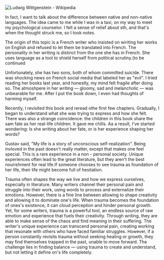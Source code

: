![Ludwig Wittgenstein - Wikipedia](https://cdn.statically.io/gh/stoneBuild29/MyPictures@main/upload/Ludwig_Wittgenstein_1929.jpg)

In fact, I want to talk about the difference between native and non-native languages. The idea came to me while I was in a taxi, on my way to meet my psychological counselor. I felt a sense of relief about sth, and that's when the thought struck me, so I took notes.

The origin of this topic is a French writer who insisted on wiriting her works on English and refused to let them be translated into French. The personality in her writing is distinct from the one she has in French. She uses language as a tool to shield herself from political scrutiny.(to be continued

Unfortunately, she has two sons, both of whom committed suicide. There was shocking news on French social media that labeled her as "evil". I tried reading her books last year, and honestly, my mind felt fragile after doing so. The atmoshpere in her writing — gloomy, sad and melancholic — was unbearable for me. After I put the book down, I even had thoughts of harming myself.

Recently, I revisited this book and reread othe first few chapters. Gradually, I began to understand what she was trying to express and how she felt. There was also a strange coincidence: the children in this book share the sam fate as her real-life children. It gave me chills. Aa a result, I've started wondering: Is she writing about her fate, or is her experience shaping her words?

Gustav said, "My life is a story of unconscious self-realization". Being invloved in the past doesn't really matter, except that makes one feel special. This is a rare experience in a non - personal society. Unique experiences often lead to the great literature, but they aren't the best nourishment for real life.If someone chooses to see trauma as foundation of her life, their life might become full of hesitation.

Trauma often shapes the way we live and how we express ourselves, especially in literature. Many writers channel their personal pain and struggle into their work, using words to process and externalize their emotions. However, there is a fine line between allowing to shape creativity and allowing it to dominate one's life. When trauma becomes the foundation of ones's existence, it can cloud perception and hinder personal growth. Yet, for some writers, trauma is a powerful tool, an endless source of raw emotion and experience that fuels their creativity. Through writing, they are able to make sense of the chaos and find meaning in their suffering. The writer's unique experience can transcend personal pain, creating working that resonate with others who have faced familiar struggles. However, if a person constantly revisits trauma without seeking healing or growth, they may find themselves trapped in the past, unable to move forward. The challenge lies in finding balance — using trauma to create and understand, but not letting it define on's life completely.
